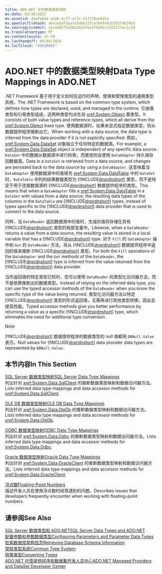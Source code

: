 ```yaml
---
title: ADO.NET 中的数据类型映射
ms.date: 03/30/2017
ms.assetid: d4afab94-ada6-4c77-a73c-41f17bae6b5a
ms.openlocfilehash: aba1eb4fdaaf43d66337ca764fe01b7d3f4624bd
ms.sourcegitcommit: 2eceb05f1a5bb261291a1f6a91c5153727ac1c19
ms.translationtype: MT
ms.contentlocale: zh-CN
ms.lasthandoff: 09/04/2018
ms.locfileid: "43516922"
---
```

# <a name="data-type-mappings-in-adonet"></a><span data-ttu-id="02ed4-102">ADO.NET 中的数据类型映射</span><span class="sxs-lookup"><span data-stu-id="02ed4-102">Data Type Mappings in ADO.NET</span></span>
<span data-ttu-id="02ed4-103">.NET Framework 基于用于定义如何在运行时声明、使用和管理类型的通用类型系统。</span><span class="sxs-lookup"><span data-stu-id="02ed4-103">The .NET Framework is based on the common type system, which defines how types are declared, used, and managed in the runtime.</span></span> <span data-ttu-id="02ed4-104">它由值类型和引用类型组成，这两种类型均派生自 <xref:System.Object> 基类型。</span><span class="sxs-lookup"><span data-stu-id="02ed4-104">It consists of both value types and reference types, which all derive from the <xref:System.Object> base type.</span></span> <span data-ttu-id="02ed4-105">使用数据源时，如果未显式指定数据类型，则从数据提供程序推断出它。</span><span class="sxs-lookup"><span data-stu-id="02ed4-105">When working with a data source, the data type is inferred from the data provider if it is not explicitly specified.</span></span> <span data-ttu-id="02ed4-106">例如，<xref:System.Data.DataSet> 对象独立于任何特定的数据源。</span><span class="sxs-lookup"><span data-stu-id="02ed4-106">For example, a <xref:System.Data.DataSet> object is independent of any specific data source.</span></span> <span data-ttu-id="02ed4-107">`DataSet` 中的数据从数据源中进行检索，而更改则会使用 `DataAdapter` 持久保存回数据源。</span><span class="sxs-lookup"><span data-stu-id="02ed4-107">Data in a `DataSet` is retrieved from a data source, and changes are persisted back to the data source by using a `DataAdapter`.</span></span> <span data-ttu-id="02ed4-108">这意味着当 `DataAdapter` 使用数据源中的值填充 <xref:System.Data.DataTable> 中的 `DataSet` 时，`DataTable` 中列的结果数据类型为 [!INCLUDE[dnprdnshort](../../../../includes/dnprdnshort-md.md)] 类型，而不是特定于用于连接数据源的 [!INCLUDE[dnprdnshort](../../../../includes/dnprdnshort-md.md)] 数据提供程序的类型。</span><span class="sxs-lookup"><span data-stu-id="02ed4-108">This means that when a `DataAdapter` fills a <xref:System.Data.DataTable> in a `DataSet` with values from a data source, the resulting data types of the columns in the `DataTable` are [!INCLUDE[dnprdnshort](../../../../includes/dnprdnshort-md.md)] types, instead of types specific to the [!INCLUDE[dnprdnshort](../../../../includes/dnprdnshort-md.md)] data provider that is used to connect to the data source.</span></span>  
  
 <span data-ttu-id="02ed4-109">同样，当 `DataReader` 返回数据源中的值时，生成的值将存储在具有 [!INCLUDE[dnprdnshort](../../../../includes/dnprdnshort-md.md)] 类型的局部变量中。</span><span class="sxs-lookup"><span data-stu-id="02ed4-109">Likewise, when a `DataReader` returns a value from a data source, the resulting value is stored in a local variable that has a [!INCLUDE[dnprdnshort](../../../../includes/dnprdnshort-md.md)] type.</span></span> <span data-ttu-id="02ed4-110">对于 `Fill` 的 `DataAdapter` 操作和 `Get` 的 `DataReader` 方法，将从 [!INCLUDE[dnprdnshort](../../../../includes/dnprdnshort-md.md)] 数据提供程序中返回的值来推断 [!INCLUDE[dnprdnshort](../../../../includes/dnprdnshort-md.md)] 类型。</span><span class="sxs-lookup"><span data-stu-id="02ed4-110">For both the `Fill` operations of the `DataAdapter` and the `Get` methods of the `DataReader`, the [!INCLUDE[dnprdnshort](../../../../includes/dnprdnshort-md.md)] type is inferred from the value returned from the [!INCLUDE[dnprdnshort](../../../../includes/dnprdnshort-md.md)] data provider.</span></span>  
  
 <span data-ttu-id="02ed4-111">当所返回值的特定类型已知时，您可以使用 `DataReader` 的类型化访问器方法，而不是依靠推断出的数据类型。</span><span class="sxs-lookup"><span data-stu-id="02ed4-111">Instead of relying on the inferred data type, you can use the typed accessor methods of the `DataReader` when you know the specific type of the value being returned.</span></span> <span data-ttu-id="02ed4-112">类型化访问器方法以特定 [!INCLUDE[dnprdnshort](../../../../includes/dnprdnshort-md.md)] 类型的形式返回值，无需再进行其他类型转换，因此会提高性能。</span><span class="sxs-lookup"><span data-stu-id="02ed4-112">Typed accessor methods give you better performance by returning a value as a specific [!INCLUDE[dnprdnshort](../../../../includes/dnprdnshort-md.md)] type, which eliminates the need for additional type conversion.</span></span>  
  
> [!NOTE]
>  <span data-ttu-id="02ed4-113">[!INCLUDE[dnprdnshort](../../../../includes/dnprdnshort-md.md)] 数据提供程序的数据类型的 null 值都用 `DBNull.Value` 表示。</span><span class="sxs-lookup"><span data-stu-id="02ed4-113">Null values for [!INCLUDE[dnprdnshort](../../../../includes/dnprdnshort-md.md)] data provider data types are represented by `DBNull.Value`.</span></span>  
  
## <a name="in-this-section"></a><span data-ttu-id="02ed4-114">本节内容</span><span class="sxs-lookup"><span data-stu-id="02ed4-114">In This Section</span></span>  
 [<span data-ttu-id="02ed4-115">SQL Server 数据类型映射</span><span class="sxs-lookup"><span data-stu-id="02ed4-115">SQL Server Data Type Mappings</span></span>](../../../../docs/framework/data/adonet/sql-server-data-type-mappings.md)  
 <span data-ttu-id="02ed4-116">列出针对 <xref:System.Data.SqlClient> 的推断数据类型映射和数据访问器方法。</span><span class="sxs-lookup"><span data-stu-id="02ed4-116">Lists inferred data type mappings and data accessor methods for <xref:System.Data.SqlClient>.</span></span>  
  
 [<span data-ttu-id="02ed4-117">OLE DB 数据类型映射</span><span class="sxs-lookup"><span data-stu-id="02ed4-117">OLE DB Data Type Mappings</span></span>](../../../../docs/framework/data/adonet/ole-db-data-type-mappings.md)  
 <span data-ttu-id="02ed4-118">列出针对 <xref:System.Data.OleDb> 的推断数据类型映射和数据访问器方法。</span><span class="sxs-lookup"><span data-stu-id="02ed4-118">Lists inferred data type mappings and data accessor methods for <xref:System.Data.OleDb>.</span></span>  
  
 [<span data-ttu-id="02ed4-119">ODBC 数据类型映射</span><span class="sxs-lookup"><span data-stu-id="02ed4-119">ODBC Data Type Mappings</span></span>](../../../../docs/framework/data/adonet/odbc-data-type-mappings.md)  
 <span data-ttu-id="02ed4-120">列出针对 <xref:System.Data.Odbc> 的推断数据类型映射和数据访问器方法。</span><span class="sxs-lookup"><span data-stu-id="02ed4-120">Lists inferred data type mappings and data accessor methods for <xref:System.Data.Odbc>.</span></span>  
  
 [<span data-ttu-id="02ed4-121">Oracle 数据类型映射</span><span class="sxs-lookup"><span data-stu-id="02ed4-121">Oracle Data Type Mappings</span></span>](../../../../docs/framework/data/adonet/oracle-data-type-mappings.md)  
 <span data-ttu-id="02ed4-122">列出针对 <xref:System.Data.OracleClient> 的推断数据类型映射和数据访问器方法。</span><span class="sxs-lookup"><span data-stu-id="02ed4-122">Lists inferred data type mappings and data accessor methods for <xref:System.Data.OracleClient>.</span></span>  
  
 [<span data-ttu-id="02ed4-123">浮点数</span><span class="sxs-lookup"><span data-stu-id="02ed4-123">Floating-Point Numbers</span></span>](../../../../docs/framework/data/adonet/floating-point-numbers.md)  
 <span data-ttu-id="02ed4-124">描述开发人员在使用浮点数时经常遇到的问题。</span><span class="sxs-lookup"><span data-stu-id="02ed4-124">Describes issues that developers frequently encounter when working with floating-point numbers.</span></span>  
  
## <a name="see-also"></a><span data-ttu-id="02ed4-125">请参阅</span><span class="sxs-lookup"><span data-stu-id="02ed4-125">See Also</span></span>  
 [<span data-ttu-id="02ed4-126">SQL Server 数据类型和 ADO.NET</span><span class="sxs-lookup"><span data-stu-id="02ed4-126">SQL Server Data Types and ADO.NET</span></span>](../../../../docs/framework/data/adonet/sql/sql-server-data-types.md)  
 [<span data-ttu-id="02ed4-127">配置参数和参数数据类型</span><span class="sxs-lookup"><span data-stu-id="02ed4-127">Configuring Parameters and Parameter Data Types</span></span>](../../../../docs/framework/data/adonet/configuring-parameters-and-parameter-data-types.md)  
 [<span data-ttu-id="02ed4-128">检索数据库架构信息</span><span class="sxs-lookup"><span data-stu-id="02ed4-128">Retrieving Database Schema Information</span></span>](../../../../docs/framework/data/adonet/retrieving-database-schema-information.md)  
 [<span data-ttu-id="02ed4-129">常规类型系统</span><span class="sxs-lookup"><span data-stu-id="02ed4-129">Common Type System</span></span>](../../../../docs/standard/base-types/common-type-system.md)  
 [<span data-ttu-id="02ed4-130">转换类型</span><span class="sxs-lookup"><span data-stu-id="02ed4-130">Converting Types</span></span>](https://msdn.microsoft.com/library/6038316e-bdaf-4f55-8006-407f591ce156)  
 [<span data-ttu-id="02ed4-131">ADO.NET 托管提供程序和数据集开发人员中心</span><span class="sxs-lookup"><span data-stu-id="02ed4-131">ADO.NET Managed Providers and DataSet Developer Center</span></span>](https://go.microsoft.com/fwlink/?LinkId=217917)
